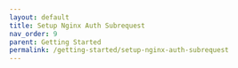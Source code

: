 ```yaml
---
layout: default
title: Setup Nginx Auth Subrequest
nav_order: 9
parent: Getting Started
permalink: /getting-started/setup-nginx-auth-subrequest
---
```

